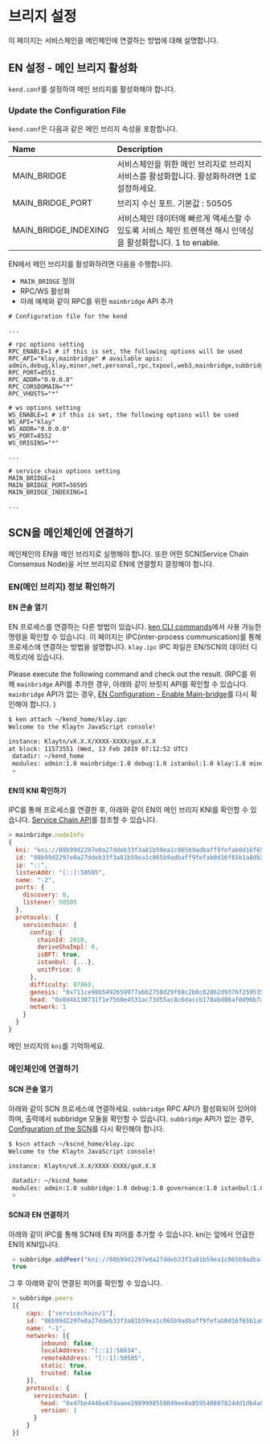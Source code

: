 # 브리지 설정

이 페이지는 서비스체인을 메인체인에 연결하는 방법에 대해 설명합니다.

## EN 설정 - 메인 브리지 활성화 <a id="en-configuration-enable-main-bridge"></a>

`kend.conf`를 설정하여 메인 브리지를 활성화해야 합니다.

### Update the Configuration File <a id="update-the-configuration-file"></a>

`kend.conf`은 다음과 같은 메인 브리지 속성을 포함합니다.

| Name                   | Description                                                        |
|:---------------------- |:------------------------------------------------------------------ |
| MAIN_BRIDGE            | 서비스체인을 위한 메인 브리지로 브리지 서비스를 활성화합니다. 활성화하려면 1로 설정하세요.                |
| MAIN_BRIDGE_PORT     | 브리지 수신 포트. 기본값 : 50505                                             |
| MAIN_BRIDGE_INDEXING | 서비스체인 데이터에 빠르게 액세스할 수 있도록 서비스 체인 트랜잭션 해시 인덱싱을 활성화합니다. 1 to enable. |

EN에서 메인 브리지를 활성화하려면 다음을 수행합니다.

* `MAIN_BRIDGE` 정의
* RPC/WS 활성화
* 아래 예제와 같이 RPC를 위한 `mainbridge` API 추가

```text
# Configuration file for the kend

...

# rpc options setting
RPC_ENABLE=1 # if this is set, the following options will be used
RPC_API="klay,mainbridge" # available apis: admin,debug,klay,miner,net,personal,rpc,txpool,web3,mainbridge,subbridge
RPC_PORT=8551
RPC_ADDR="0.0.0.0"
RPC_CORSDOMAIN="*"
RPC_VHOSTS="*"

# ws options setting
WS_ENABLE=1 # if this is set, the following options will be used
WS_API="klay" 
WS_ADDR="0.0.0.0"
WS_PORT=8552
WS_ORIGINS="*"

...

# service chain options setting
MAIN_BRIDGE=1
MAIN_BRIDGE_PORT=50505
MAIN_BRIDGE_INDEXING=1

...
```

## SCN을 메인체인에 연결하기<a id="connect-scn-to-the-main-chain"></a>

메인체인의 EN을 메인 브리지로 실행해야 합니다. 또한 어떤 SCN(Service Chain Consensus Node)을 서브 브리지로 EN에 연결할지 결정해야 합니다.

### EN(메인 브리지) 정보 확인하기<a id="check-en-(main-bridge)-information"></a>

#### EN 콘솔 열기<a id="open-en-console"></a>

EN 프로세스를 연결하는 다른 방법이 있습니다. [ken CLI commands](../../endpoint-node/ken-cli-commands.md)에서 사용 가능한 명령을 확인할 수 있습니다. 이 페이지는 IPC(inter-process communication)를 통해 프로세스에 연결하는 방법을 설명합니다. `klay.ipc` IPC 파일은 EN/SCN의 데이터 디렉토리에 있습니다.

Please execute the following command and check out the result. (RPC를 위해 `mainbridge` API를 추가한 경우, 아래와 같이 브릿지 API를 확인할 수 있습니다. `mainbridge` API가 없는 경우, [EN Configuration - Enable Main-bridge](#en-configuration-enable-main-bridge)를 다시 확인해야 합니다. )

```bash
$ ken attach ~/kend_home/klay.ipc
Welcome to the Klaytn JavaScript console!

instance: Klaytn/vX.X.X/XXXX-XXXX/goX.X.X
at block: 11573551 (Wed, 13 Feb 2019 07:12:52 UTC)
 datadir: ~/kend_home
 modules: admin:1.0 mainbridge:1.0 debug:1.0 istanbul:1.0 klay:1.0 miner:1.0 net:1.0 personal:1.0 rpc:1.0 txpool:1.0
 >
```

#### EN의 KNI 확인하기 <a id="get-the-ens-kni"></a>

IPC를 통해 프로세스를 연결한 후, 아래와 같이 EN의 메인 브리지 KNI를 확인할 수 있습니다. [Service Chain API](../../../bapp/json-rpc/api-references/servicechain.md)를 참조할 수 있습니다.

```javascript
> mainbridge.nodeInfo
{
  kni: "kni://08b99d2297e0a27ddeb33f3a81b59ea1c065b9adbaff9fefab0d16f65b1a8db22939a104c24447e9aca521c158922ca912476b544baf48995a382d88886e0a37@[::]:50505?discport=0",
  id: "08b99d2297e0a27ddeb33f3a81b59ea1c065b9adbaff9fefab0d16f65b1a8db22939a104c24447e9aca521c158922ca912476b544baf48995a382d88886e0a37",
  ip: "::",
  listenAddr: "[::]:50505",
  name: "-2",
  ports: {
    discovery: 0,
    listener: 50505
  },
  protocols: {
    servicechain: {
      config: {
        chainId: 2018,
        deriveShaImpl: 0,
        isBFT: true,
        istanbul: {...},
        unitPrice: 0
      },
      difficulty: 87860,
      genesis: "0x711ce9865492659977abb2758d29f68c2b0c82862d9376f25953579f64f95b58",
      head: "0x0d4b130731f1e7560e4531ac73d55ac8c6daccb178abd86af0d96b7aafded7c5",
      network: 1
    }
  }
}
```

메인 브리지의 `kni`를 기억하세요.

### 메인체인에 연결하기<a id="connect-to-the-main-chain"></a>

#### SCN 콘솔 열기<a id="open-scn-console"></a>

아래와 같이 SCN 프로세스에 연결하세요. `subbridge` RPC API가 활성화되어 있어야 하며, 출력에서 subbridge 모듈을 확인할 수 있습니다. `subbridge` API가 없는 경우, [Configuration of the SCN](scn/configuration.md#configuration-of-the-scn)를 다시 확인해야 합니다.

```bash
$ kscn attach ~/kscnd_home/klay.ipc
Welcome to the Klaytn JavaScript console!

instance: Klaytn/vX.X.X/XXXX-XXXX/goX.X.X

 datadir: ~/kscnd_home
 modules: admin:1.0 subbridge:1.0 debug:1.0 governance:1.0 istanbul:1.0 klay:1.0 miner:1.0 net:1.0 personal:1.0 rpc:1.0 servicechain:1.0 txpool:1.0
 >
```

#### SCN과 EN 연결하기<a id="connect-scn-with-en"></a>

아래와 같이 IPC를 통해 SCN에 EN 피어를 추가할 수 있습니다. kni는 앞에서 언급한 EN의 KNI입니다.

```javascript
 > subbridge.addPeer("kni://08b99d2297e0a27ddeb33f3a81b59ea1c065b9adbaff9fefab0d16f65b1a8db22939a104c24447e9aca521c158922ca912476b544baf48995a382d88886e0a37@[::]:50505?discport=0")
 true
```

그 후 아래와 같이 연결된 피어를 확인할 수 있습니다.

```javascript
 > subbridge.peers
 [{
     caps: ["servicechain/1"],
     id: "08b99d2297e0a27ddeb33f3a81b59ea1c065b9adbaff9fefab0d16f65b1a8db22939a104c24447e9aca521c158922ca912476b544baf48995a382d88886e0a37",
     name: "-1",
     networks: [{
         inbound: false,
         localAddress: "[::1]:56834",
         remoteAddress: "[::1]:50505",
         static: true,
         trusted: false
     }],
     protocols: {
       servicechain: {
         head: "0x47be444be87daaee2989998559049ee8a859540807824dd1db4a80ea6cb42293",
         version: 1
       }
     }
 }]
```
